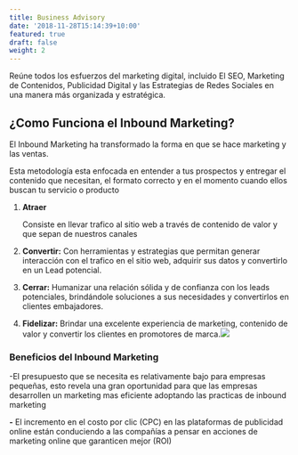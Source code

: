 ```yaml
---
title: Business Advisory
date: '2018-11-28T15:14:39+10:00'
featured: true
draft: false
weight: 2
---
```

Reúne todos los esfuerzos del marketing digital, incluido El SEO, Marketing de Contenidos, Publicidad Digital y las Estrategias de Redes Sociales en una manera más organizada y estratégica.

## **¿Como Funciona el Inbound Marketing?**

El Inbound Marketing ha transformado la forma en que se hace marketing y las ventas.

Esta metodología esta enfocada en entender a tus prospectos y entregar el contenido que necesitan, el formato correcto y en el momento cuando ellos buscan tu servicio o producto

1.  **Atraer**

    Consiste en llevar trafico al sitio web a través de contenido de valor y que sepan de nuestros canales

2.  **Convertir:**  Con herramientas y estrategias que permitan generar interacción con el trafico en el sitio web, adquirir sus datos y convertirlo en un Lead potencial.

3.  **Cerrar:** Humanizar una relación sólida y de confianza con los leads potenciales, brindándole soluciones a sus necesidades y convertirlos en clientes embajadores.

4.  **Fidelizar:** Brindar una excelente experiencia de marketing, contenido de valor y convertir los clientes en promotores de marca.![](https://www.hiberus.com/crecemos-contigo/wp-content/uploads/2017/05/purchase-funnel.jpg)

### **Beneficios del Inbound Marketing**

\-El presupuesto que se necesita es relativamente bajo para empresas pequeñas, esto revela una gran oportunidad para que las empresas desarrollen un marketing mas eficiente adoptando las practicas de inbound marketing

**-** El incremento en el costo por clic (CPC) en las plataformas de publicidad online están conduciendo a las compañías a pensar en acciones de marketing online que garanticen mejor (ROI)
